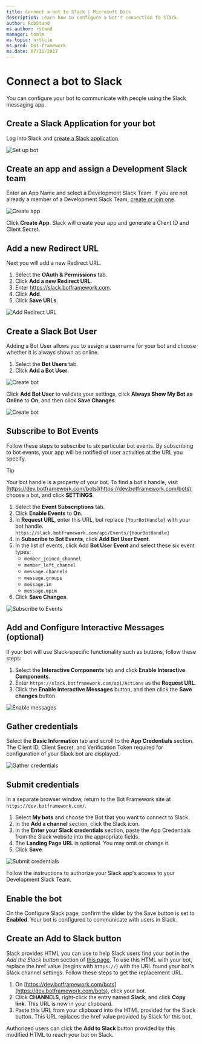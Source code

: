 ```yaml
---
title: Connect a bot to Slack | Microsoft Docs
description: Learn how to configure a bot's connection to Slack.
author: RobStand
ms.author: rstand
manager: tomlm
ms.topic: article
ms.prod: bot-framework
ms.date: 07/31/2017
---
```


# Connect a bot to Slack

You can configure your bot to communicate with people using the Slack messaging app.

## Create a Slack Application for your bot

Log into Slack and [create a Slack application](https://api.slack.com/applications/new).

![Set up bot](~/media/channels/slack-NewApp.png)

## Create an app and assign a Development Slack team

Enter an App Name and select a Development Slack Team. If you are not already a member of a Development Slack Team, [create or join one](https://slack.com/).

![Create app](~/media/channels/slack-CreateApp.png)

Click **Create App**. Slack will create your app and generate a Client ID and Client Secret.

## Add a new Redirect URL

Next you will add a new Redirect URL.

1. Select the **OAuth & Permissions** tab. 
2. Click **Add a new Redirect URL**.
3. Enter https://slack.botframework.com. 
4. Click **Add**.
5. Click **Save URLs**.

![Add Redirect URL](~/media/channels/slack-RedirectURL.png)

## Create a Slack Bot User

Adding a Bot User allows you to assign a username for your bot and choose whether it is always shown as online.

1. Select the **Bot Users** tab.
2. Click **Add a Bot User**.

![Create bot](~/media/channels/slack-CreateBot.png)

Click **Add Bot User** to validate your settings, click **Always Show My Bot as Online** to **On**, and then click **Save Changes**.

![Create bot](~/media/channels/slack-CreateApp-AddBotUser.png)

## Subscribe to Bot Events

Follow these steps to subscribe to six particular bot events. By subscribing to bot events, your app will be notified of user activities at the URL you specify. 

> [!TIP] 
> Your bot handle is a property of your bot. To find a bot's handle, 
> visit [https://dev.botframework.com/bots](https://dev.botframework.com/bots),
> choose a bot, and click **SETTINGS**. 

1. Select the **Event Subscriptions** tab.
2. Click **Enable Events** to **On**.
3. In **Request URL**, enter this URL, but replace `{YourBotHandle}` with your bot handle.
        `https://slack.botframework.com/api/Events/{YourBotHandle}`
4. In **Subscribe to Bot Events**, click **Add Bot User Event**.
5. In the list of events, click Add **Bot User Event** and select these six event types:
    * `member_joined_channel`
    * `member_left_channel`
    * `message.channels`
    * `message.groups`
    * `message.im`
    * `message.mpim`
6. Click **Save Changes**.

![Subscribe to Events](~/media/channels/slack-EnableEvents.png)

## Add and Configure Interactive Messages (optional)

If your bot will use Slack-specific functionality such as buttons, follow these steps:

1. Select the **Interactive Components** tab and click **Enable Interactive Components**.
2. Enter `https://slack.botframework.com/api/Actions` as the **Request URL**.
3. Click the **Enable Interactive Messages** button, and then click the **Save changes** button.

![Enable messages](~/media/channels/slack-MessageURL.png)

## Gather credentials

Select the **Basic Information** tab and scroll to the **App Credentials** section. 
The Client ID, Client Secret, and Verification Token required for configuration of your Slack bot are displayed.

![Gather credentials](~/media/channels/slack-AppCredentials.png)

## Submit credentials

In a separate browser window, return to the Bot Framework site at `https://dev.botframework.com/`.

1. Select **My bots** and choose the Bot that you want to connect to Slack.
2. In the **Add a channel** section, click the Slack icon.
3. In the **Enter your Slack credentials** section, paste the App Credentials from the Slack website into the appropriate fields. 
4. The **Landing Page URL** is optional. You may omit or change it.
5. Click **Save**.

![Submit credentials](~/media/channels/slack-SubmitCredentials.png)

Follow the instructions to authorize your Slack app's access to your Development Slack Team. 

## Enable the bot
On the Configure Slack page, confirm the slider by the Save button is set to **Enabled**. 
Your bot is configured to communicate with users in Slack.

## Create an Add to Slack button

Slack provides HTML you can use to help Slack users find your bot in the 
*Add the Slack button* section of [this page](https://api.slack.com/docs/slack-button).
To use this HTML with your bot, replace the href value (begins with `https://`) with the URL found your bot's Slack channel settings.
Follow these steps to get the replacement URL.

1. On [https://dev.botframework.com/bots](https://dev.botframework.com/bots), click your bot. 
2. Click **CHANNELS**, right-click the entry named **Slack**, and click **Copy link**. This URL is now in your clipboard. 
3. Paste this URL from your clipboard into the HTML provided for the Slack button. This URL replaces the href value provided by Slack for this bot.

Authorized users can click the **Add to Slack** button provided by this modified HTML to reach your bot on Slack.
 